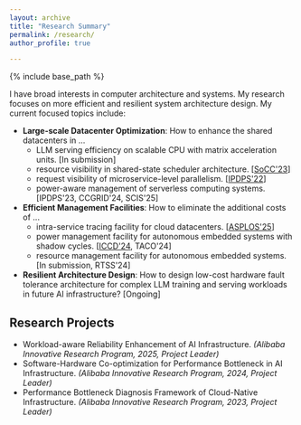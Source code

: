 ```yaml
---
layout: archive
title: "Research Summary"
permalink: /research/
author_profile: true

---
```


{% include base_path %}

I have broad interests in computer architecture and systems. My research focuses on more efficient and resilient system architecture design. My current focused topics include:

- **Large-scale Datacenter Optimization**: How to enhance the shared datacenters in ... 
  - LLM serving efficiency on scalable CPU with matrix acceleration units.  [In submission]
  - resource visibility in shared-state scheduler architecture. [[SoCC'23](/files/xinkai_not_all_socc2023.pdf)]
  - request visibility of microservice-level parallelism. [[IPDPS'22](/files/xinkai_exploring_efficient_ipdps2022.pdf)]
  - power-aware management of serverless computing systems. [IPDPS'23, CCGRID'24, SCIS'25]
- **Efficient Management Facilities**: How to eliminate the additional costs of ...
  - intra-service tracing facility for cloud datacenters. [[ASPLOS'25](/files/xinkai-asplos2025.pdf)]
  - power management facility for autonomous embedded systems with shadow cycles. [[ICCD'24](/files/xinkai_continuous_energy_iccd2024.pdf), TACO'24]
  - resource management facility for autonomous embedded systems. [In submission, RTSS'24]
- **Resilient Architecture Design**: How to design low-cost hardware fault tolerance architecture for complex LLM training and serving workloads in future AI infrastructure? [Ongoing]

## Research Projects

- Workload-aware Reliability Enhancement of AI Infrastructure. *(Alibaba Innovative Research Program, 2025, Project Leader)*
- Software-Hardware Co-optimization for Performance Bottleneck in AI Infrastructure. *(Alibaba Innovative Research Program, 2024, Project Leader)*
- Performance Bottleneck Diagnosis Framework of Cloud-Native Infrastructure. *(Alibaba Innovative Research Program, 2023, Project Leader)*
<!-- - Research for. *(NSFC Joint Fund for Regional Innovation and Development, 2024-2027, Participate)* -->
<!-- - Research for. *(NSFC Excellent Young Scientists Fund, 2022-2024, Participate)* -->
